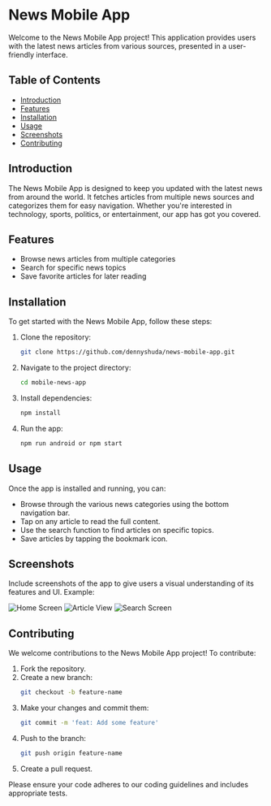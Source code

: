 # News Mobile App

Welcome to the News Mobile App project! This application provides users with the latest news articles from various sources, presented in a user-friendly interface.

## Table of Contents

- [Introduction](#introduction)
- [Features](#features)
- [Installation](#installation)
- [Usage](#usage)
- [Screenshots](#screenshots)
- [Contributing](#contributing)

## Introduction

The News Mobile App is designed to keep you updated with the latest news from around the world. It fetches articles from multiple news sources and categorizes them for easy navigation. Whether you're interested in technology, sports, politics, or entertainment, our app has got you covered.

## Features

- Browse news articles from multiple categories
- Search for specific news topics
- Save favorite articles for later reading

## Installation

To get started with the News Mobile App, follow these steps:

1. Clone the repository:

   ```sh
   git clone https://github.com/dennyshuda/news-mobile-app.git
   ```

2. Navigate to the project directory:

   ```sh
   cd mobile-news-app
   ```

3. Install dependencies:

   ```sh
   npm install
   ```

4. Run the app:
   ```sh
   npm run android or npm start
   ```

## Usage

Once the app is installed and running, you can:

- Browse through the various news categories using the bottom navigation bar.
- Tap on any article to read the full content.
- Use the search function to find articles on specific topics.
- Save articles by tapping the bookmark icon.

## Screenshots

Include screenshots of the app to give users a visual understanding of its features and UI. Example:

![Home Screen](screenshots/home.png)
![Article View](screenshots/article.png)
![Search Screen](screenshots/search.png)

## Contributing

We welcome contributions to the News Mobile App project! To contribute:

1. Fork the repository.
2. Create a new branch:
   ```sh
   git checkout -b feature-name
   ```
3. Make your changes and commit them:
   ```sh
   git commit -m 'feat: Add some feature'
   ```
4. Push to the branch:
   ```sh
   git push origin feature-name
   ```
5. Create a pull request.

Please ensure your code adheres to our coding guidelines and includes appropriate tests.
